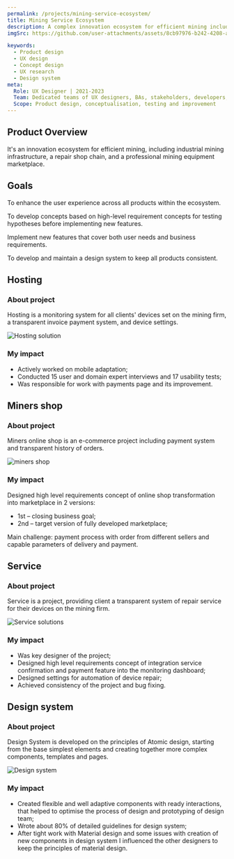 ```yaml
---
permalink: /projects/mining-service-ecosystem/
title: Mining Service Ecosystem
description: A complex innovation ecosystem for efficient mining including industrial mining infrastructure, repair shop chain and professional mining equipment marketplace.
imgSrc: https://github.com/user-attachments/assets/8cb97976-b242-4208-a95d-2865be590050

keywords:
  - Product design
  - UX design
  - Concept design
  - UX research
  - Design system
meta:
  Role: UX Designer | 2021-2023
  Team: Dedicated teams of UX designers, BAs, stakeholders, developers, QAs, marketing and project managers
  Scope: Product design, conceptualisation, testing and improvement
---
```


## Product Overview

It's an innovation ecosystem for efficient mining, including industrial mining infrastructure, a repair shop chain, and a professional mining equipment marketplace.

## Goals

To enhance the user experience across all products within the ecosystem.

To develop concepts based on high-level requirement concepts for testing hypotheses before implementing new features.

Implement new features that cover both user needs and business requirements.

To develop and maintain a design system to keep all products consistent.

## Hosting

### About project

Hosting is a monitoring system for all clients' devices set on the mining firm, a transparent invoice payment system, and device settings.

![Hosting solution](https://github.com/user-attachments/assets/4fe229a2-71c1-41fc-af6b-7f64b3f3d451)

### My impact

* Actively worked on mobile adaptation;
* Conducted 15 user and domain expert interviews and 17 usability tests;
* Was responsible for work with payments page and its improvement.

## Miners shop

### About project

Miners online shop is an e-commerce project including payment system and transparent history of orders.

![miners shop](https://github.com/user-attachments/assets/11b21ee5-769a-4195-a35d-63149839c203)

### My impact

Designed high level requirements concept of online shop transformation into marketplace in 2 versions:

* 1st – closing business goal;
* 2nd – target version of fully developed marketplace;

Main challenge: payment process with order from different sellers and capable parameters of delivery and payment.

## Service

### About project

Service is a project, providing client a transparent system of repair service for their devices on the mining firm. 

![Service solutions](https://github.com/user-attachments/assets/c0519c8a-20b9-42c8-9610-2c40696bbc7a)

### My impact

* Was key designer of the project; 
* Designed high level requirements concept of integration service confirmation and payment feature into the monitoring dashboard;
* Designed settings for automation of device repair; 
* Achieved consistency of the project and bug fixing.

## Design system

### About project

Design System is developed on the principles of Atomic design, starting from the base simplest elements and creating together more complex components, templates and pages. 

![Design system](https://github.com/em-per/em-per.github.io/assets/163604385/88daeac7-f888-4ece-9d61-e3b50329356e)

### My impact

* Created flexible and well adaptive components with ready interactions, that helped to optimise the process of design and prototyping of design team;
* Wrote about 80% of detailed guidelines for design system;
* After tight work with Material design and some issues with creation of new components in design system I influenced the other designers to keep the principles of material design.

